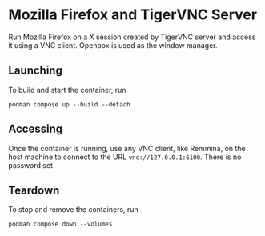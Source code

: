 # Mozilla Firefox and TigerVNC Server

Run Mozilla Firefox on a X session created by TigerVNC server and access it using a VNC client. Openbox is used as the window manager.

## Launching

To build and start the container, run

```shell
podman compose up --build --detach
```

## Accessing

Once the container is running, use any VNC client, like Remmina, on the host machine to connect to the URL `vnc://127.0.0.1:6100`. There is no password set.

## Teardown

To stop and remove the containers, run

```shell
podman compose down --volumes
```
